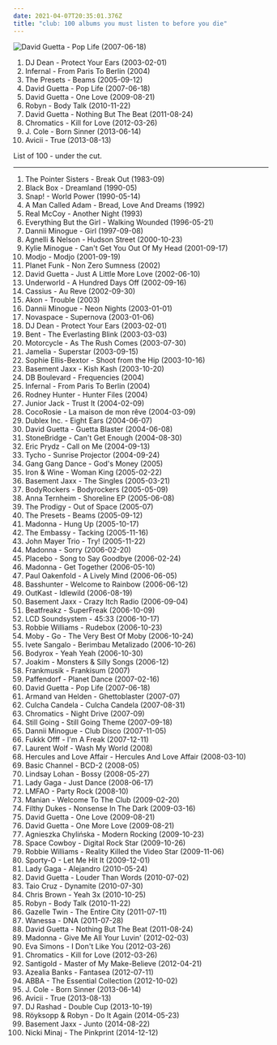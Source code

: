 ```yaml
---
date: 2021-04-07T20:35:01.376Z
title: "club: 100 albums you must listen to before you die"
---
```

![David Guetta - Pop Life (2007-06-18)](https://img.discogs.com/Qz5iu0VbwEt8XrOkRx0C9271eXw=/fit-in/600x593/filters:strip_icc():format(jpeg):mode_rgb():quality(90)/discogs-images/R-1281007-1388702300-3698.jpeg.jpg "David Guetta - Pop Life (2007-06-18)")
<ol class="albums">
<li data-cover="http://coverartarchive.org/release/58ae5a33-211c-4fb7-91ea-8be8f16648ac/19861189252-500.jpg" data-tags="trance, club, dj dean" role="button">DJ Dean - Protect Your Ears (2003-02-01)</li>
<li data-cover="https://img.discogs.com/o0gQ-ig7SkqDuCneLPQ35Y1wJNA=/fit-in/600x496/filters:strip_icc():format(jpeg):mode_rgb():quality(90)/discogs-images/R-406424-1109191706.jpg.jpg" data-tags="dance, pop" role="button">Infernal - From Paris To Berlin (2004)</li>
<li data-cover="http://coverartarchive.org/release/4a2b6743-147d-4e5b-9426-a05727d4cc0c/6386195266-500.jpg" data-tags="electronic, electro" role="button">The Presets - Beams (2005-09-12)</li>
<li data-cover="https://img.discogs.com/Qz5iu0VbwEt8XrOkRx0C9271eXw=/fit-in/600x593/filters:strip_icc():format(jpeg):mode_rgb():quality(90)/discogs-images/R-1281007-1388702300-3698.jpeg.jpg" data-tags="house, dance" role="button">David Guetta - Pop Life (2007-06-18)</li>
<li data-cover="http://coverartarchive.org/release/def5f74d-28fd-46e1-9d65-fc0435bea20a/2863227549-500.jpg" data-tags="dance, house, electronic" role="button">David Guetta - One Love (2009-08-21)</li>
<li data-cover="https://img.discogs.com/cMSILn-O_QjEyYQ4HoieDtBeU3U=/fit-in/600x600/filters:strip_icc():format(jpeg):mode_rgb():quality(90)/discogs-images/R-2566810-1415847143-3769.jpeg.jpg" data-tags="electronic, pop, electropop, dance-pop" role="button">Robyn - Body Talk (2010-11-22)</li>
<li data-cover="http://coverartarchive.org/release/e482fee8-b5c2-4a3d-8236-97b9a23b329b/11431037022-500.jpg" data-tags="house, electronic" role="button">David Guetta - Nothing But The Beat (2011-08-24)</li>
<li data-cover="http://coverartarchive.org/release/cce19567-04a2-47df-95fb-7101c51b8d54/1852737642-500.jpg" data-tags="electronic" role="button">Chromatics - Kill for Love (2012-03-26)</li>
<li data-cover="http://coverartarchive.org/release/d32d031a-0a3a-44b5-9d7e-2a6a21790e04/4402882720-500.jpg" data-tags="hip hop, j cole, born sinner" role="button">J. Cole - Born Sinner (2013-06-14)</li>
<li data-cover="http://coverartarchive.org/release/df93fa50-a9ab-4b1c-8a83-e842652ac39c/5165686561-500.jpg" data-tags="electronic" role="button">Avicii - True (2013-08-13)</li>
</ol>
List of 100 - under the cut.
<!-- more -->

_________________

<ol class="albums">
<li data-cover="https://img.discogs.com/0f36ac86c54fe502a205affaefeae52f092904f2/images/spacer.gif" data-tags="80s, r&b, post-disco" role="button">
The Pointer Sisters - Break Out (1983-09)
</li>
<li data-cover="https://img.discogs.com/i6LrdHAAnU6sTXrI0_g4ePErrKo=/fit-in/569x561/filters:strip_icc():format(jpeg):mode_rgb():quality(90)/discogs-images/R-108426-1256542792.jpeg.jpg" data-tags="house, dance" role="button">
Black Box - Dreamland (1990-05)
</li>
<li data-cover="https://img.discogs.com/WHOsOq14G_MLTGUX6rk144B4hgE=/fit-in/600x608/filters:strip_icc():format(jpeg):mode_rgb():quality(90)/discogs-images/R-2403279-1586795709-8239.jpeg.jpg" data-tags="house, eurodance, snap, 90s" role="button">
Snap! - World Power (1990-05-14)
</li>
<li data-cover="https://img.discogs.com/8_VITtiq1PT34Nu2z90mIoTcsW0=/fit-in/600x526/filters:strip_icc():format(jpeg):mode_rgb():quality(90)/discogs-images/R-2060350-1612101702-4362.jpeg.jpg" data-tags="chillout, electronic, funk, house" role="button">
A Man Called Adam - Bread, Love And Dreams (1992)
</li>
<li data-cover="https://img.discogs.com/tnf2F0wLE5kE0hbrqHiypeRSHoQ=/fit-in/600x540/filters:strip_icc():format(jpeg):mode_rgb():quality(90)/discogs-images/R-15855868-1599053594-1882.jpeg.jpg" data-tags="90s, pop, dance" role="button">
Real McCoy - Another Night (1993)
</li>
<li data-cover="http://coverartarchive.org/release/2bb1f14a-893d-3392-839e-79838118213c/6557357686-500.jpg" data-tags="trip-hop, electronic, 90s" role="button">
Everything But the Girl - Walking Wounded (1996-05-21)
</li>
<li data-cover="http://coverartarchive.org/release/ae52edad-135d-46f6-a359-c289b7a37b89/17193547484-500.jpg" data-tags="electronic, pop, dance, club" role="button">
Dannii Minogue - Girl (1997-09-08)
</li>
<li data-cover="http://coverartarchive.org/release/625b5532-bf74-3632-a3ea-c60acf160f8a/1138740570-500.jpg" data-tags="club" role="button">
Agnelli & Nelson - Hudson Street (2000-10-23)
</li>
<li data-cover="https://img.discogs.com/e9JAYyo_bmTnQ-3GvMpdOYeAEeg=/fit-in/600x529/filters:strip_icc():format(jpeg):mode_rgb():quality(90)/discogs-images/R-35532-1480693867-8859.jpeg.jpg" data-tags="disco, electronic, dance, club, 00s, anthem" role="button">
Kylie Minogue - Can't Get You Out Of My Head (2001-09-17)
</li>
<li data-cover="http://coverartarchive.org/release/aa48ac28-57e0-3019-ba97-db523a26471e/7733173920-500.jpg" data-tags="house, electronic" role="button">
Modjo - Modjo (2001-09-19)
</li>
<li data-cover="http://coverartarchive.org/release/9e919cd5-0feb-40cb-bbd8-8e4406e61bdd/7792440486-500.jpg" data-tags="dance, electronic" role="button">
Planet Funk - Non Zero Sumness (2002)
</li>
<li data-cover="http://coverartarchive.org/release/859e1b39-674b-4aa6-afd0-35af150ff649/15701501195-500.jpg" data-tags="house" role="button">
David Guetta - Just A Little More Love (2002-06-10)
</li>
<li data-cover="http://coverartarchive.org/release/7c35ff51-e81a-4ccc-888f-9b27c5f558f0/1630166366-500.jpg" data-tags="electronic, techno" role="button">
Underworld - A Hundred Days Off (2002-09-16)
</li>
<li data-cover="https://img.discogs.com/IbFE1f8WXTOLVv3qAcf8E6mrhTs=/fit-in/600x607/filters:strip_icc():format(jpeg):mode_rgb():quality(90)/discogs-images/R-1665126-1483912438-9569.jpeg.jpg" data-tags="electronic, electro, house" role="button">
Cassius - Au Reve (2002-09-30)
</li>
<li data-cover="http://coverartarchive.org/release/912b3373-5da4-4386-817a-38ba4d3865aa/4657231218-500.jpg" data-tags="rap, rnb, hip hop, akon" role="button">
Akon - Trouble (2003)
</li>
<li data-cover="https://img.discogs.com/4AIEg5CmayHSd00DeqTZe57HNa0=/fit-in/300x300/filters:strip_icc():format(jpeg):mode_rgb():quality(90)/discogs-images/R-557139-1131214670.jpeg.jpg" data-tags="dance, electronica, pop, club" role="button">
Dannii Minogue - Neon Nights (2003-01-01)
</li>
<li data-cover="http://coverartarchive.org/release/2cf3cff7-c967-49c3-a200-2c27c60cca16/12748504052-500.jpg" data-tags="trance, dance" role="button">
Novaspace - Supernova (2003-01-06)
</li>
<li data-cover="http://coverartarchive.org/release/58ae5a33-211c-4fb7-91ea-8be8f16648ac/19861189252-500.jpg" data-tags="trance, club, dj dean" role="button">
DJ Dean - Protect Your Ears (2003-02-01)
</li>
<li data-cover="http://coverartarchive.org/release/1e26334d-3930-3659-acc1-8117362e3e7d/4042861582-500.jpg" data-tags="chillout" role="button">
Bent - The Everlasting Blink (2003-03-03)
</li>
<li data-cover="https://img.discogs.com/DHKjXQJK-nZMGl86x90BioJ-KJU=/fit-in/314x313/filters:strip_icc():format(jpeg):mode_rgb():quality(90)/discogs-images/R-169504-1127089792.jpeg.jpg" data-tags="trance" role="button">
Motorcycle - As The Rush Comes (2003-07-30)
</li>
<li data-cover="http://coverartarchive.org/release/c69f23e1-f120-4fae-8f9f-f87dda1a5552/20752236804-500.jpg" data-tags="pop, female vocalists, club" role="button">
Jamelia - Superstar (2003-09-15)
</li>
<li data-cover="http://coverartarchive.org/release/a0780eda-0c5e-46ef-b7cf-6f4d4eeca1a6/7107828358-500.jpg" data-tags="electronic, dance, disco" role="button">
Sophie Ellis-Bextor - Shoot from the Hip (2003-10-16)
</li>
<li data-cover="https://img.discogs.com/ao8trswytlnbZgZr3dagbE2_lQQ=/fit-in/366x366/filters:strip_icc():format(jpeg):mode_rgb():quality(90)/discogs-images/R-538745-1129068276.jpeg.jpg" data-tags="electronic, dance" role="button">
Basement Jaxx - Kish Kash (2003-10-20)
</li>
<li data-cover="http://coverartarchive.org/release/bdb02028-9bef-442d-b033-2bd4b6ad2192/5574397853-500.jpg" data-tags="dance, club, point of view" role="button">
DB Boulevard - Frequencies (2004)
</li>
<li data-cover="https://img.discogs.com/o0gQ-ig7SkqDuCneLPQ35Y1wJNA=/fit-in/600x496/filters:strip_icc():format(jpeg):mode_rgb():quality(90)/discogs-images/R-406424-1109191706.jpg.jpg" data-tags="dance, pop" role="button">
Infernal - From Paris To Berlin (2004)
</li>
<li data-cover="https://img.discogs.com/V_wOUbZVuiiHLhePSXHoWwyRbD4=/fit-in/600x543/filters:strip_icc():format(jpeg):mode_rgb():quality(90)/discogs-images/R-228123-1512193026-9429.jpeg.jpg" data-tags="lounge, club, excellent, fun, austria, vienna, 2 s34rch, bebopdelula chills out, r00ts, vienna sound, g-stone, labels - g-stone, barturismooth" role="button">
Rodney Hunter - Hunter Files (2004)
</li>
<li data-cover="http://coverartarchive.org/release/9bff0b26-3115-4346-9eca-99e2f61b2758/21551511407-500.jpg" data-tags="house" role="button">
Junior Jack - Trust It (2004-02-09)
</li>
<li data-cover="http://coverartarchive.org/release/2215c1a3-e239-4330-8365-9021e44304b7/3765840753-500.jpg" data-tags="indie" role="button">
CocoRosie - La maison de mon rêve (2004-03-09)
</li>
<li data-cover="http://coverartarchive.org/release/d54ed786-1c3a-415e-a56d-8b07cef5231b/3513188979-500.jpg" data-tags="dance, funk, uutta jazzia, acid lounge, smooth lounge, serve chilled, jazzy flavoured, city lounge, dublex cool, my-love, acoustic groove, jazz-trip, alternative lounge, lounge-tech, groove lounge, electronic lounge jazz, lounge electronic, lounge uptempo, my lounge room, tropcool, chillounge1, chill chill, jazzy vibes, lounge at home two, lounge at home tres, chillair, epic lounge, uuta jazzia, uutta jazziz" role="button">
Dublex Inc. - Eight Ears (2004-06-07)
</li>
<li data-cover="https://via.placeholder.com/450" data-tags="house" role="button">
David Guetta - Guetta Blaster (2004-06-08)
</li>
<li data-cover="https://img.discogs.com/Z4ZA_nJs0AagtgaBzR06YZTRumE=/fit-in/600x536/filters:strip_icc():format(jpeg):mode_rgb():quality(90)/discogs-images/R-326931-1498377541-9917.jpeg.jpg" data-tags="dance, house, club" role="button">
StoneBridge - Can't Get Enough (2004-08-30)
</li>
<li data-cover="https://img.discogs.com/Vp8Meaxcn9up2DL2PkgabVLsui0=/fit-in/600x512/filters:strip_icc():format(jpeg):mode_rgb():quality(90)/discogs-images/R-338431-1158462737.jpeg.jpg" data-tags="dance" role="button">
Eric Prydz - Call on Me (2004-09-13)
</li>
<li data-cover="http://coverartarchive.org/release/dde87d49-f100-40dc-bec3-8006175ab230/3404861634-500.jpg" data-tags="electronic" role="button">
Tycho - Sunrise Projector (2004-09-24)
</li>
<li data-cover="http://coverartarchive.org/release/07986a78-38e5-46ea-9cf9-6bd4284b2a51/23900051902-500.jpg" data-tags="experimental, post-rock, psychedelic, the social registry" role="button">
Gang Gang Dance - God's Money (2005)
</li>
<li data-cover="http://coverartarchive.org/release/e1eb508e-06ac-4f4d-949d-e836726ac258/10364697005-500.jpg" data-tags="folk, acoustic, indie" role="button">
Iron & Wine - Woman King (2005-02-22)
</li>
<li data-cover="http://coverartarchive.org/release/e127853e-861e-4e16-a952-807d6e47833f/1743532111-500.jpg" data-tags="electronic, dance" role="button">
Basement Jaxx - The Singles (2005-03-21)
</li>
<li data-cover="http://coverartarchive.org/release/767a06f2-258b-472e-bf44-2abd77d8677c/5568042773-500.jpg" data-tags="electronic, rock, dance, club, dance rock, interested" role="button">
BodyRockers - Bodyrockers (2005-05-09)
</li>
<li data-cover="http://coverartarchive.org/release/3a0f221c-26ba-441f-a301-36b1fd71526c/932438711-500.jpg" data-tags="chillout, dance, house, club, dark circus, sassy gals, diana picks, carpet crawler, amason" role="button">
Anna Ternheim - Shoreline EP (2005-06-08)
</li>
<li data-cover="https://img.discogs.com/I5S4U78EbYb5KMa33qtUewbBf38=/fit-in/600x538/filters:strip_icc():format(jpeg):mode_rgb():quality(90)/discogs-images/R-2852691-1304010999.jpeg.jpg" data-tags="breakbeat, electronic" role="button">
The Prodigy - Out of Space (2005-07)
</li>
<li data-cover="http://coverartarchive.org/release/4a2b6743-147d-4e5b-9426-a05727d4cc0c/6386195266-500.jpg" data-tags="electronic, electro" role="button">
The Presets - Beams (2005-09-12)
</li>
<li data-cover="https://img.discogs.com/Qgq0-RXzpPn9DJTZtg1P23gUWlU=/fit-in/600x606/filters:strip_icc():format(jpeg):mode_rgb():quality(90)/discogs-images/R-3782966-1510138621-5071.jpeg.jpg" data-tags="dance, madonna" role="button">
Madonna - Hung Up (2005-10-17)
</li>
<li data-cover="https://img.discogs.com/6iPQWWUEX-cJYNfmmPitdiJZiv8=/fit-in/600x600/filters:strip_icc():format(jpeg):mode_rgb():quality(90)/discogs-images/R-594028-1235087316.jpeg.jpg" data-tags="swedish" role="button">
The Embassy - Tacking (2005-11-16)
</li>
<li data-cover="http://coverartarchive.org/release/e684e1ec-c086-480b-adc0-28d5e558d7c8/3718356374-500.jpg" data-tags="rock, blues, blues rock, live" role="button">
John Mayer Trio - Try! (2005-11-22)
</li>
<li data-cover="http://coverartarchive.org/release/35c43d9e-df9d-41e9-8250-d670736d6460/1871272264-500.jpg" data-tags="electronic, house" role="button">
Madonna - Sorry (2006-02-20)
</li>
<li data-cover="https://img.discogs.com/xuG0wKoorEZIacxJFRn9UsBTUOk=/fit-in/600x549/filters:strip_icc():format(jpeg):mode_rgb():quality(90)/discogs-images/R-9853913-1487507531-5078.jpeg.jpg" data-tags="rock, placebo" role="button">
Placebo - Song to Say Goodbye (2006-02-24)
</li>
<li data-cover="https://img.discogs.com/Qgq0-RXzpPn9DJTZtg1P23gUWlU=/fit-in/600x606/filters:strip_icc():format(jpeg):mode_rgb():quality(90)/discogs-images/R-3782966-1510138621-5071.jpeg.jpg" data-tags="dance, club, remix" role="button">
Madonna - Get Together (2006-05-10)
</li>
<li data-cover="http://coverartarchive.org/release/689f013e-f404-31a6-8c86-b01e1f8b3ca4/8252727529-500.jpg" data-tags="trance, dance" role="button">
Paul Oakenfold - A Lively Mind (2006-06-05)
</li>
<li data-cover="http://coverartarchive.org/release/6b2adb75-f025-45f4-8c91-e2cb85178428/1558810005-500.jpg" data-tags="basshunter" role="button">
Basshunter - Welcome to Rainbow (2006-06-12)
</li>
<li data-cover="http://coverartarchive.org/release/3a589980-607d-466e-b17d-41778d5effc5/2693377789-500.jpg" data-tags="hip-hop" role="button">
OutKast - Idlewild (2006-08-19)
</li>
<li data-cover="http://coverartarchive.org/release/a141c6d9-6116-4dde-92a6-7cd7f763d070/3406106230-500.jpg" data-tags="dance, electronic" role="button">
Basement Jaxx - Crazy Itch Radio (2006-09-04)
</li>
<li data-cover="https://img.discogs.com/NdlDhsQ1rKN57Ii_kJupt6_YfHU=/fit-in/500x507/filters:strip_icc():format(jpeg):mode_rgb():quality(90)/discogs-images/R-811647-1161226661.jpeg.jpg" data-tags="easy listening, house, club, jnkj, this is reagge" role="button">
Beatfreakz - SuperFreak (2006-10-09)
</li>
<li data-cover="http://coverartarchive.org/release/52a6f83d-da94-431e-ba83-b60842204a80/8677214568-500.jpg" data-tags="electronic, dance, chillout" role="button">
LCD Soundsystem - 45:33 (2006-10-17)
</li>
<li data-cover="http://coverartarchive.org/release/28a2bfa0-6cf7-4854-93f1-e5a06de9162d/5907595639-500.jpg" data-tags="pop" role="button">
Robbie Williams - Rudebox (2006-10-23)
</li>
<li data-cover="http://coverartarchive.org/release/0da7d68b-4b2f-476e-8e69-accfaf164208/2716521838-500.jpg" data-tags="electronic" role="button">
Moby - Go - The Very Best Of Moby (2006-10-24)
</li>
<li data-cover="https://img.discogs.com/KrjLwDirjXVBN_U-SW2TdL3G7Uc=/fit-in/480x417/filters:strip_icc():format(jpeg):mode_rgb():quality(90)/discogs-images/R-5093043-1384333688-9589.jpeg.jpg" data-tags="spanish, electronic, female, hip hop, pop, rock, soul, rap, female vocalists, singer-songwriter, dance, cute, dance-pop, urban, latin, house, club, r&b, party, r and b, favorite artists, rnb, female vocals, female vocalist, rhythm and blues, female artists, hot, english, nelly furtado, woman, music, teen pop, shakira, divas" role="button">
Ivete Sangalo - Berimbau Metalizado (2006-10-26)
</li>
<li data-cover="https://img.discogs.com/SQdhu_mWq2qwufVx-I6xYp9r3wI=/fit-in/600x595/filters:strip_icc():format(jpeg):mode_rgb():quality(90)/discogs-images/R-511862-1593886091-9321.jpeg.jpg" data-tags="club, gilberto santarosa-cuenta regresiva" role="button">
Bodyrox - Yeah Yeah (2006-10-30)
</li>
<li data-cover="http://coverartarchive.org/release/ba10e4b2-0130-45bd-8357-f2314877a1c2/24203123268-500.jpg" data-tags="electro, dance, new wave, electro pop, club, shoegazer, cool covers, atari, leftfield, versatile, de:bug album reviews 2007, club sound, trax 2007, versatile records, jaarlijstje 2007, in queue no tracks, soon-to-buy" role="button">
Joakim - Monsters & Silly Songs (2006-12)
</li>
<li data-cover="https://img.discogs.com/tK4at2zNJVdKnwXw_Ccmr4oYENE=/fit-in/300x300/filters:strip_icc():format(jpeg):mode_rgb():quality(90)/discogs-images/R-1454153-1411576685-1646.jpeg.jpg" data-tags="power pop, electro pop, indietronica, arcade pop" role="button">
Frankmusik - Frankisum (2007)
</li>
<li data-cover="https://img.discogs.com/kwwtHt4M3KEIR-pbiRilBXFOz2A=/fit-in/350x350/filters:strip_icc():format(jpeg):mode_rgb():quality(90)/discogs-images/R-1179000-1324133870.jpeg.jpg" data-tags="trance, dance, club, ibiza, dream trance, disco dance, disco trance, techno trance, sexy voice, club cafe, club trance, dj dance, club dance, dream dance, dj trance, paffendorf, be cool radio edit, paffendorf - planet dance" role="button">
Paffendorf - Planet Dance (2007-02-16)
</li>
<li data-cover="https://img.discogs.com/Qz5iu0VbwEt8XrOkRx0C9271eXw=/fit-in/600x593/filters:strip_icc():format(jpeg):mode_rgb():quality(90)/discogs-images/R-1281007-1388702300-3698.jpeg.jpg" data-tags="house, dance" role="button">
David Guetta - Pop Life (2007-06-18)
</li>
<li data-cover="https://via.placeholder.com/450" data-tags="house" role="button">
Armand van Helden - Ghettoblaster (2007-07)
</li>
<li data-cover="http://coverartarchive.org/release/c09740e6-06a3-47d5-bc92-ff548e87b955/3602793651-500.jpg" data-tags="deutsch, reggae" role="button">
Culcha Candela - Culcha Candela (2007-08-31)
</li>
<li data-cover="http://coverartarchive.org/release/28eb699a-f254-4873-8afb-557aea44c884/5614369854-500.jpg" data-tags="italians do it better, electronic, electronica, synthpop" role="button">
Chromatics - Night Drive (2007-09)
</li>
<li data-cover="http://coverartarchive.org/release/d026f52f-4078-4669-81e1-73bd041eee86/10391904541-500.jpg" data-tags="chill, ambient, downtempo, club, fierce, smooth jazz, female vocal, afterdark, blue six, djsampick" role="button">
Still Going - Still Going Theme (2007-09-18)
</li>
<li data-cover="http://coverartarchive.org/release/39453157-9cbf-42eb-bede-78f92810e88c/17193647005-500.jpg" data-tags="dance, pop, club" role="button">
Dannii Minogue - Club Disco (2007-11-05)
</li>
<li data-cover="https://img.discogs.com/p0TyM75uRQ4LqL58LuPfzE7VwyE=/fit-in/600x600/filters:strip_icc():format(jpeg):mode_rgb():quality(90)/discogs-images/R-1164112-1197393502.jpeg.jpg" data-tags="electro" role="button">
Fukkk Offf - I'm A Freak (2007-12-11)
</li>
<li data-cover="http://coverartarchive.org/release/b7fadd5f-87e7-4dd7-8894-d1248b5dd52a/2333417459-500.jpg" data-tags="dance" role="button">
Laurent Wolf - Wash My World (2008)
</li>
<li data-cover="http://coverartarchive.org/release/b5be52c1-9c7c-4e7e-a8c2-5e2de309a11d/21164902564-500.jpg" data-tags="electronic, 00s" role="button">
Hercules and Love Affair - Hercules And Love Affair (2008-03-10)
</li>
<li data-cover="http://coverartarchive.org/release/1b43a144-f4be-4365-b376-947d93586550/4507021160-500.jpg" data-tags="techno, minimal techno, ominous, late night, club, clinical, winter, intense, hypnotic, paranoid, cold, cerebral, detached, sparse, nocturnal, bleak, unsettling, urgent, night driving" role="button">
Basic Channel - BCD-2 (2008-05)
</li>
<li data-cover="https://img.discogs.com/fzFzSPTxjTO12xdnsO5irwUWq6M=/fit-in/600x450/filters:strip_icc():format(jpeg):mode_rgb():quality(90)/discogs-images/R-8454719-1461943044-2366.jpeg.jpg" data-tags="dance, lindsay lohan" role="button">
Lindsay Lohan - Bossy (2008-05-27)
</li>
<li data-cover="https://img.discogs.com/7p8Mv0TOo4AnRMSWSKtPxyywb-k=/fit-in/600x523/filters:strip_icc():format(jpeg):mode_rgb():quality(90)/discogs-images/R-1594236-1328968105.jpeg.jpg" data-tags="pop, dance, lady gaga" role="button">
Lady Gaga - Just Dance (2008-06-17)
</li>
<li data-cover="https://img.discogs.com/olFbg6hzQQuhFbc8tRLnYmHQBWs=/fit-in/600x590/filters:strip_icc():format(jpeg):mode_rgb():quality(90)/discogs-images/R-1864079-1573610715-7989.jpeg.jpg" data-tags="lmfao" role="button">
LMFAO - Party Rock (2008-10)
</li>
<li data-cover="https://img.discogs.com/Y9_7fNg2Y0YRK9ArH8eOMugSxCc=/fit-in/600x600/filters:strip_icc():format(jpeg):mode_rgb():quality(90)/discogs-images/R-1555268-1240076665.jpeg.jpg" data-tags="dance, club" role="button">
Manian - Welcome To The Club (2009-02-20)
</li>
<li data-cover="https://img.discogs.com/4W5-TFqF-4t_7hsQ1KXjXRjBv9A=/fit-in/467x467/filters:strip_icc():format(jpeg):mode_rgb():quality(90)/discogs-images/R-1786240-1243239925.jpeg.jpg" data-tags="electro, dance, club, in queue no tracks" role="button">
Filthy Dukes - Nonsense In The Dark (2009-03-16)
</li>
<li data-cover="http://coverartarchive.org/release/def5f74d-28fd-46e1-9d65-fc0435bea20a/2863227549-500.jpg" data-tags="dance, house, electronic" role="button">
David Guetta - One Love (2009-08-21)
</li>
<li data-cover="http://coverartarchive.org/release/3dd8f19b-c870-4373-95b2-14117b09358a/12942567005-500.jpg" data-tags="dance" role="button">
David Guetta - One More Love (2009-08-21)
</li>
<li data-cover="https://img.discogs.com/TSmxVIG6lVrZTui4dJd1h5NKRZ8=/fit-in/232x201/filters:strip_icc():format(jpeg):mode_rgb():quality(90)/discogs-images/R-2089857-1508584830-5523.png.jpg" data-tags="electronica, dance, club" role="button">
Agnieszka Chylińska - Modern Rocking (2009-10-23)
</li>
<li data-cover="http://coverartarchive.org/release/ff43deef-9f17-4977-9cfc-c138d64fefe2/14921120823-500.jpg" data-tags="electronic, dance, lady gaga" role="button">
Space Cowboy - Digital Rock Star (2009-10-26)
</li>
<li data-cover="http://coverartarchive.org/release/e15f9b62-f46a-40f5-8e5f-ba52f0bc382a/2688225539-500.jpg" data-tags="british, pop, britpop" role="button">
Robbie Williams - Reality Killed the Video Star (2009-11-06)
</li>
<li data-cover="http://coverartarchive.org/release/1f741d84-1362-44fd-9886-4781286d33e4/19096380097-500.jpg" data-tags="hip-hop, electronic, hip hop, dubstep, club, breakbeat" role="button">
Sporty-O - Let Me Hit It (2009-12-01)
</li>
<li data-cover="https://img.discogs.com/wcXeA5aY7peE_nXUi5bK4M3RIco=/fit-in/600x526/filters:strip_icc():format(jpeg):mode_rgb():quality(90)/discogs-images/R-9371429-1588493595-7482.jpeg.jpg" data-tags="pop" role="button">
Lady Gaga - Alejandro (2010-05-24)
</li>
<li data-cover="http://coverartarchive.org/release/19c33026-af78-4fe2-8faa-89a0604a78f0/8090846840-500.jpg" data-tags="electronic, dance, house, club" role="button">
David Guetta - Louder Than Words (2010-07-02)
</li>
<li data-cover="https://via.placeholder.com/450" data-tags="pop, rap, dance" role="button">
Taio Cruz - Dynamite (2010-07-30)
</li>
<li data-cover="http://coverartarchive.org/release/21b68282-77c1-3a28-a3b0-dc442159b18f/29013072916-500.jpg" data-tags="electronic, dance, rnb" role="button">
Chris Brown - Yeah 3x (2010-10-25)
</li>
<li data-cover="https://img.discogs.com/cMSILn-O_QjEyYQ4HoieDtBeU3U=/fit-in/600x600/filters:strip_icc():format(jpeg):mode_rgb():quality(90)/discogs-images/R-2566810-1415847143-3769.jpeg.jpg" data-tags="electronic, pop, electropop, dance-pop" role="button">
Robyn - Body Talk (2010-11-22)
</li>
<li data-cover="http://coverartarchive.org/release/9be66ba8-41d6-4ba3-98b5-d781cdb98010/25873356461-500.jpg" data-tags="ambient" role="button">
Gazelle Twin - The Entire City (2011-07-11)
</li>
<li data-cover="http://coverartarchive.org/release/8a12a56e-f16a-49d1-b7a2-84528900ae04/17642272732-500.jpg" data-tags="pop, electropop, dance, electronic, house" role="button">
Wanessa - DNA (2011-07-28)
</li>
<li data-cover="http://coverartarchive.org/release/e482fee8-b5c2-4a3d-8236-97b9a23b329b/11431037022-500.jpg" data-tags="house, electronic" role="button">
David Guetta - Nothing But The Beat (2011-08-24)
</li>
<li data-cover="http://coverartarchive.org/release/7841b4d3-3e9f-4d11-ba02-aca5d19558a4/1940920868-500.jpg" data-tags="madonna, pop" role="button">
Madonna - Give Me All Your Luvin' (2012-02-03)
</li>
<li data-cover="https://img.discogs.com/S9gJRTIVG3X3iA9eTAXQLrx-RRk=/fit-in/600x600/filters:strip_icc():format(jpeg):mode_rgb():quality(90)/discogs-images/R-3769514-1343671525-4804.jpeg.jpg" data-tags="electronic, pop, dance, dance-pop, club, edm" role="button">
Eva Simons - I Don't Like You (2012-03-26)
</li>
<li data-cover="http://coverartarchive.org/release/cce19567-04a2-47df-95fb-7101c51b8d54/1852737642-500.jpg" data-tags="electronic" role="button">
Chromatics - Kill for Love (2012-03-26)
</li>
<li data-cover="http://coverartarchive.org/release/d80496fb-c5ea-4625-adb3-1b3dbabd0fae/2216131525-500.jpg" data-tags="electronic, indie, dub, new wave" role="button">
Santigold - Master of My Make-Believe (2012-04-21)
</li>
<li data-cover="http://coverartarchive.org/release/c041d785-6b72-47f2-a8db-79fdb4067b4a/1472209895-500.jpg" data-tags="alternative, rap, hip-house, seapunk" role="button">
Azealia Banks - Fantasea (2012-07-11)
</li>
<li data-cover="http://coverartarchive.org/release/d6d36ec5-4353-40e1-bfcc-973e6598ce10/23685209531-500.jpg" data-tags="pop, happy, romantic, energetic, club, cheerful, gentle, elegant, sophisticated, playful, relaxation, sweet, sensual, delicate, light, dance party, abba, celebratory, sentimental, exuberant, joyous, stylish, plaintive, naive, housework, sparkling, innocent, euro-pop, am pop, sugary, gleeful, giddy, scandinavian pop" role="button">
ABBA - The Essential Collection (2012-10-02)
</li>
<li data-cover="http://coverartarchive.org/release/d32d031a-0a3a-44b5-9d7e-2a6a21790e04/4402882720-500.jpg" data-tags="hip hop, j cole, born sinner" role="button">
J. Cole - Born Sinner (2013-06-14)
</li>
<li data-cover="http://coverartarchive.org/release/df93fa50-a9ab-4b1c-8a83-e842652ac39c/5165686561-500.jpg" data-tags="electronic" role="button">
Avicii - True (2013-08-13)
</li>
<li data-cover="http://coverartarchive.org/release/cf018964-9465-4dea-922b-98c55812e06f/5594631960-500.jpg" data-tags="electronic, juke" role="button">
DJ Rashad - Double Cup (2013-10-19)
</li>
<li data-cover="http://coverartarchive.org/release/a9c5605d-d526-4222-86b9-c3adb2719d13/7037161308-500.jpg" data-tags="electronic" role="button">
Röyksopp & Robyn - Do It Again (2014-05-23)
</li>
<li data-cover="http://coverartarchive.org/release/ba6f8fb6-5394-4160-8a9d-73504c2d3cfa/8169040089-500.jpg" data-tags="electronica, house, progressive house, left-field house" role="button">
Basement Jaxx - Junto (2014-08-22)
</li>
<li data-cover="https://img.discogs.com/8tV-jeGS-LkKSw-b1Auxivn7HZI=/fit-in/600x502/filters:strip_icc():format(jpeg):mode_rgb():quality(90)/discogs-images/R-6900964-1549092882-5261.jpeg.jpg" data-tags="rap, hip-hop, hip hop" role="button">
Nicki Minaj - The Pinkprint (2014-12-12)
</li>
</ol>